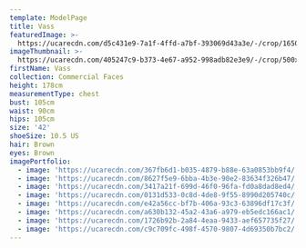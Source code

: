 ```yaml
---
template: ModelPage
title: Vass
featuredImage: >-
  https://ucarecdn.com/d5c431e9-7a1f-4ffd-a7bf-393069d43a3e/-/crop/1650x827/0,0/-/preview/
imageThumbnail: >-
  https://ucarecdn.com/405247c9-b373-4e67-a952-998adb82e3e9/-/crop/500x719/118,16/-/preview/
firstName: Vass
collection: Commercial Faces
height: 178cm
measurementType: chest
bust: 105cm
waist: 90cm
hips: 105cm
size: '42'
shoeSize: 10.5 US
hair: Brown
eyes: Brown
imagePortfolio:
  - image: 'https://ucarecdn.com/367fb6d1-b035-4879-b88e-63a0853bb9f4/'
  - image: 'https://ucarecdn.com/8627f5e9-6bba-4b3e-90e2-83634f326b47/'
  - image: 'https://ucarecdn.com/3417a21f-699d-46f0-96fa-fd0a8dad8ed4/'
  - image: 'https://ucarecdn.com/0131d533-0c8d-4de8-9f55-8990d205740c/'
  - image: 'https://ucarecdn.com/e42a56cc-bf7b-406a-93c3-63896df17c3f/'
  - image: 'https://ucarecdn.com/a630b132-45a2-43a6-a979-eb5edc166ac1/'
  - image: 'https://ucarecdn.com/1726b92b-2a84-4eaa-9433-aef657735f27/'
  - image: 'https://ucarecdn.com/c9c709fc-498f-4570-9807-4d69350b7bc2/'
---
```



